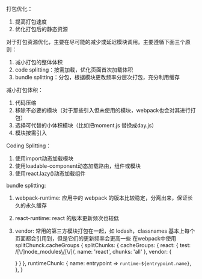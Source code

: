 打包优化：
1. 提高打包速度
2. 优化打包后的静态资源

对于打包资源优化，主要在尽可能的减少或延迟模块调用。主要遵循下面三个原则：
1. 减小打包的整体体积
2. code splitting：按需加载，优化页面首次加载体积
3. bundle splitting：分包，根据模块更改频率分层次打包，充分利用缓存

减小打包体积：
1. 代码压缩
2. 移除不必要的模块（对于那些引入但未使用的模块，webpack也会对其进行打包）
3. 选择可代替的小体积模块（比如把moment.js 替换成day.js）
4. 模块按需引入

Coding Splitting：
1. 使用import动态加载模块
2. 使用loadable-component动态加载路由，组件或模块
3. 使用react.lazy()动态加载组件

bundle splitting:
1. webpack-runtime: 应用中的 webpack 的版本比较稳定，分离出来，保证长久的永久缓存
2. react-runtime: react 的版本更新频次也较低
3. vendor: 常用的第三方模块打包在一起，如 lodash，classnames 基本上每个页面都会引用到，但是它们的更新频率会更高一些
在webpack中使用splitChunck.cacheGroups
{
  splitChunks: {
    cacheGroups: {
      react: {
        test: /[\\/]node_modules[\\/](react|react-dom)[\\/]/,
        name: 'react',
        chunks: 'all'
      },
      vendor: {

      }
    }
  },
  runtimeChunk: {
    name: entrypoint => `runtime-${entrypoint.name}`,
  },
}